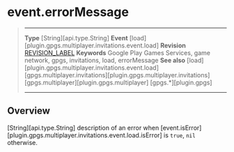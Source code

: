 # event.errorMessage

> --------------------- ------------------------------------------------------------------------------------------
> __Type__              [String][api.type.String]
> __Event__             [load][plugin.gpgs.multiplayer.invitations.event.load]
> __Revision__          [REVISION_LABEL](REVISION_URL)
> __Keywords__          Google Play Games Services, game network, gpgs, invitations, load, errorMessage
> __See also__          [load][plugin.gpgs.multiplayer.invitations.event.load]
>						[gpgs.multiplayer.invitations][plugin.gpgs.multiplayer.invitations]
>						[gpgs.multiplayer][plugin.gpgs.multiplayer]
>                       [gpgs.*][plugin.gpgs]
> --------------------- ------------------------------------------------------------------------------------------

## Overview

[String][api.type.String] description of an error when [event.isError][plugin.gpgs.multiplayer.invitations.event.load.isError] is `true`, `nil` otherwise.